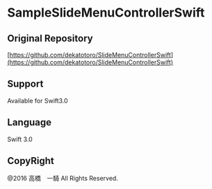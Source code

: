 # SampleSlideMenuControllerSwift

## Original Repository
  [https://github.com/dekatotoro/SlideMenuControllerSwift](https://github.com/dekatotoro/SlideMenuControllerSwift)

## Support
  Available for Swift3.0
  
## Language
  Swift 3.0

## CopyRight
  @2016 高橋　一騎 All Rights Reserved.

